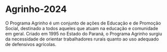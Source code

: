 # Agrinho-2024
O Programa Agrinho é um conjunto de ações de Educação e de Promoção Social, destinado a todos aqueles que atuam na educação e comunidade em geral. Criado em 1995 no Estado do Paraná, o Programa Agrinho surgiu da necessidade de orientar trabalhadores rurais quanto ao uso adequado de defensivos agrícolas.
